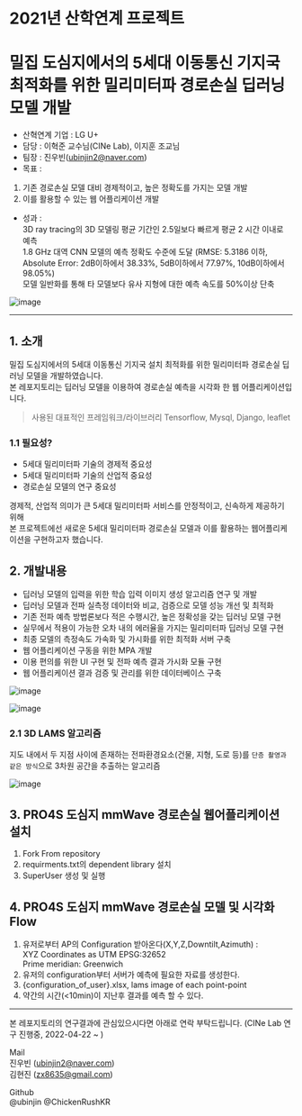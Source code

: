 # 2021년 산학연계 프로젝트
# 밀집 도심지에서의 5세대 이동통신 기지국 최적화를 위한 밀리미터파 경로손실 딥러닝 모델 개발  
- 산혁연계 기업 : LG U+  
- 담당 : 이혁준 교수님(CINe Lab), 이지훈 조교님    
- 팀장 : 진우빈(ubinjin2@naver.com)  
- 목표 :
 1. 기존 경로손실 모델 대비 경제적이고, 높은 정확도를 가지는 모델 개발
 2. 이를 활용할 수 있는 웹 어플리케이션 개발
- 성과 :  
 3D ray tracing의 3D 모델링 평균 기간인 2.5일보다 빠르게 평균 2 시간 이내로 예측  
 1.8 GHz 대역 CNN 모델의 예측 정확도 수준에 도달 (RMSE: 5.3186 이하, Absolute Error: 2dB이하에서 38.33%, 5dB이하에서 77.97%, 10dB이하에서 98.05%)  
 모델 일반화를 통해 타 모델보다 유사 지형에 대한 예측 속도를 50%이상 단축  

![image](https://user-images.githubusercontent.com/42092864/120883080-278c0500-c616-11eb-8bee-07cacbc869f4.png "예측 결과 예시")  

---

## 1. 소개

밀집 도심지에서의 5세대 이동통신 기지국 설치 최적화를 위한 밀리미터파 경로손실 딥러닝 모델을 개발하였습니다.  
본 레포지토리는 딥러닝 모델을 이용하여 경로손실 예측을 시각화 한 웹 어플리케이션입니다.  

> 사용된 대표적인 프레임워크/라이브러리 Tensorflow, Mysql, Django, leaflet  

### 1.1 필요성?
- 5세대 밀리미터파 기술의 경제적 중요성  
- 5세대 밀리미터파 기술의 산업적 중요성  
- 경로손실 모델의 연구 중요성  

경제적, 산업적 의미가 큰 5세대 밀리미터파 서비스를 안정적이고, 신속하게 제공하기 위해    
본 프로젝트에선 새로운 5세대 밀리미터파 경로손실 모델과 이를 활용하는 웹어플리케이션을 구현하고자 했습니다.  

## 2. 개발내용
- 딥러닝 모델의 입력을 위한 학습 입력 이미지 생성 알고리즘 연구 및 개발
- 딥러닝 모델과 전파 실측정 데이터와 비교, 검증으로 모델 성능 개선 및 최적화
- 기존 전파 예측 방법론보다 적은 수행시간, 높은 정확성을 갖는 딥러닝 모델 구현
- 실무에서 적용이 가능한 오차 내의 에러율을 가지는 밀리미터파 딥러닝 모델 구현
- 최종 모델의 측정속도 가속화 및 가시화를 위한 최적화 서버 구축
- 웹 어플리케이션 구동을 위한 MPA 개발
- 이용 편의를 위한 UI 구현 및 전파 예측 결과 가시화 모듈 구현
- 웹 어플리케이션 결과 검증 및 관리를 위한 데이터베이스 구축


![image](https://user-images.githubusercontent.com/42092864/164551064-fc98a059-6a92-452d-830c-b45c14c88a39.png "구조 설계")  

![image](https://user-images.githubusercontent.com/42092864/164551150-9b6eb7d8-4492-4387-a3d6-59a9c32ddacf.png "상세 설계")


### 2.1 3D LAMS 알고리즘
지도 내에서 두 지점 사이에 존재하는 전파환경요소(건물, 지형, 도로 등)를 `단층 촬영과 같은 방식`으로 3차원 공간을 추출하는 알고리즘  

![image](https://user-images.githubusercontent.com/42092864/164551231-a1c72a49-983a-4e8a-aaab-c4869154d2e6.png "3D LAMS 알고리즘 예시")




## 3. PRO4S 도심지 mmWave 경로손실 웹어플리케이션 설치

 1. Fork From repository
 2. requirments.txt의 dependent library 설치
 3. SuperUser 생성 및 실행

## 4. PRO4S 도심지 mmWave 경로손실 모델 및 시각화 Flow

 1. 유저로부터 AP의 Configuration 받아온다(X,Y,Z,Downtilt,Azimuth) :   
      XYZ Coordinates as UTM EPSG:32652   
      Prime meridian: Greenwich  
 2. 유저의 configuration부터 서버가 예측에 필요한 자료를 생성한다.  
 3.  {configuration_of_user}.xlsx, lams image of each point-point  
 4. 약간의 시간(<10min)이 지난후 결과를 예측 할 수 있다.  

---
본 레포지토리의 연구결과에 관심있으시다면 아래로 연락 부탁드립니다. (CINe Lab 연구 진행중, 2022-04-22 ~ )  

Mail  
진우빈 (ubinjin2@naver.com)  
김현진 (zx8635@gmail.com)  

Github  
@ubinjin @ChickenRushKR  
